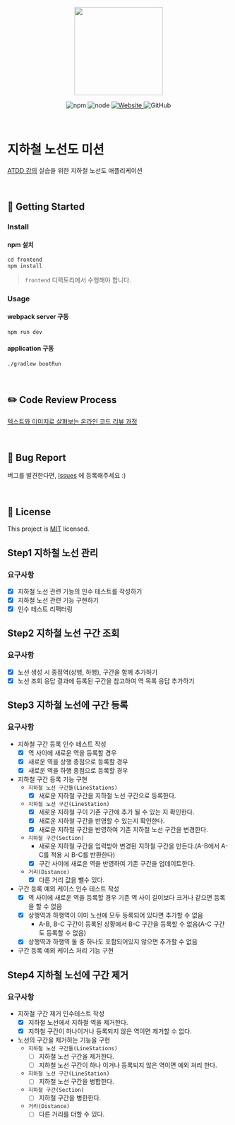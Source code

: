 <p align="center">
    <img width="200px;" src="https://raw.githubusercontent.com/woowacourse/atdd-subway-admin-frontend/master/images/main_logo.png"/>
</p>
<p align="center">
  <img alt="npm" src="https://img.shields.io/badge/npm-%3E%3D%205.5.0-blue">
  <img alt="node" src="https://img.shields.io/badge/node-%3E%3D%209.3.0-blue">
  <a href="https://edu.nextstep.camp/c/R89PYi5H" alt="nextstep atdd">
    <img alt="Website" src="https://img.shields.io/website?url=https%3A%2F%2Fedu.nextstep.camp%2Fc%2FR89PYi5H">
  </a>
  <img alt="GitHub" src="https://img.shields.io/github/license/next-step/atdd-subway-admin">
</p>

<br>

# 지하철 노선도 미션
[ATDD 강의](https://edu.nextstep.camp/c/R89PYi5H) 실습을 위한 지하철 노선도 애플리케이션

<br>

## 🚀 Getting Started

### Install
#### npm 설치
```
cd frontend
npm install
```
> `frontend` 디렉토리에서 수행해야 합니다.

### Usage
#### webpack server 구동
```
npm run dev
```
#### application 구동
```
./gradlew bootRun
```
<br>

## ✏️ Code Review Process
[텍스트와 이미지로 살펴보는 온라인 코드 리뷰 과정](https://github.com/next-step/nextstep-docs/tree/master/codereview)

<br>

## 🐞 Bug Report

버그를 발견한다면, [Issues](https://github.com/next-step/atdd-subway-admin/issues) 에 등록해주세요 :)

<br>

## 📝 License

This project is [MIT](https://github.com/next-step/atdd-subway-admin/blob/master/LICENSE.md) licensed.

## Step1 지하철 노선 관리 

### 요구사항
- [X] 지하철 노선 관련 기능의 인수 테스트를 작성하기
- [X] 지하철 노선 관련 기능 구현하기
- [X] 인수 테스트 리팩터링

## Step2 지하철 노선 구간 조회

### 요구사항
- [X] 노선 생성 시 종점역(상행, 하행), 구간을 함께 추가하기
- [X] 노선 조회 응답 결과에 등록된 구간을 참고하여 역 목록 응답 추가하기

## Step3 지하철 노선에 구간 등록

### 요구사항
- 지하철 구간 등록 인수 테스트 작성
    - [X] 역 사이에 새로운 역을 등록할 경우
    - [X] 새로운 역을 상행 종점으로 등록할 경우
    - [X] 새로운 역을 하행 종점으로 등록할 경우
    
- 지하철 구간 등록 기능 구현
    - `지하철 노선 구간들(LineStations)`
        - [X] 새로운 지하철 구간을 지하철 노선 구간으로 등록한다. 
    - `지하철 노선 구간(LineStation)`
        - [X] 새로운 지하철 구이 기존 구간에 추가 될 수 있는 지 확인한다.
        - [X] 새로운 지하철 구간을 반영할 수 있는지 확인한다.
        - [X] 새로운 지하철 구간을 반영하여 기존 지하철 노선 구간을 변경한다.
    - `지하철 구간(Section)`
        - 새로운 지하철 구간을 입력받아 변경된 지하철 구간을 만든다.(A-B에서 A-C를 적용 시 B-C를 반환한다)
        - [X] 구간 사이에 새로운 역을 반영하여 기존 구간을 업데이트한다.
    - `거리(Distance)`
        - [X] 다른 거리 값을 뺄수 있다.
    
- 구간 등록 예외 케이스 인수 테스트 작성
    - [X] 역 사이에 새로운 역을 등록할 경우 기존 역 사이 길이보다 크거나 같으면 등록을 할 수 없음
    - [X] 상행역과 하행역이 이미 노선에 모두 등록되어 있다면 추가할 수 없음
        -  A-B, B-C 구간이 등록된 상황에서 B-C 구간을 등록할 수 없음(A-C 구간도 등록할 수 없음)
    - [X] 상행역과 하행역 둘 중 하나도 포함되어있지 않으면 추가할 수 없음
    
- 구간 등록 예외 케이스 처리 기능 구현

## Step4 지하철 노선에 구간 제거

### 요구사항
- 지하철 구간 제거 인수테스트 작성
    - [X] 지하철 노선에서 지하철 역을 제거한다.
    - [X] 지하철 구간이 하나이거나 등록되지 않은 역이면 제거할 수 없다.
        
- 노선의 구간을 제거하는 기능을 구현
    - `지하철 노선 구간들(LineStations)`
        - [ ] 지하철 노선 구간을 제거한다.
        - [ ] 지하철 노선 구간이 하나 이거나 등록되지 않은 역이면 예외 처리 한다. 
    - `지하철 노선 구간(LineStation)`
        - [ ] 지하철 노선 구간을 병합한다.
    - `지하철 구간(Section)`
        - [ ] 지하철 구간을 병한한다.
    - `거리(Distance)`
        - [ ] 다른 거리를 더할 수 있다.
